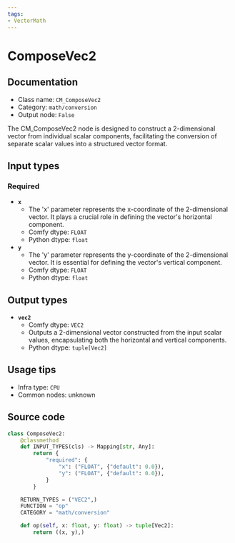 ```yaml
---
tags:
- VectorMath
---
```


# ComposeVec2
## Documentation
- Class name: `CM_ComposeVec2`
- Category: `math/conversion`
- Output node: `False`

The CM_ComposeVec2 node is designed to construct a 2-dimensional vector from individual scalar components, facilitating the conversion of separate scalar values into a structured vector format.
## Input types
### Required
- **`x`**
    - The 'x' parameter represents the x-coordinate of the 2-dimensional vector. It plays a crucial role in defining the vector's horizontal component.
    - Comfy dtype: `FLOAT`
    - Python dtype: `float`
- **`y`**
    - The 'y' parameter represents the y-coordinate of the 2-dimensional vector. It is essential for defining the vector's vertical component.
    - Comfy dtype: `FLOAT`
    - Python dtype: `float`
## Output types
- **`vec2`**
    - Comfy dtype: `VEC2`
    - Outputs a 2-dimensional vector constructed from the input scalar values, encapsulating both the horizontal and vertical components.
    - Python dtype: `tuple[Vec2]`
## Usage tips
- Infra type: `CPU`
- Common nodes: unknown


## Source code
```python
class ComposeVec2:
    @classmethod
    def INPUT_TYPES(cls) -> Mapping[str, Any]:
        return {
            "required": {
                "x": ("FLOAT", {"default": 0.0}),
                "y": ("FLOAT", {"default": 0.0}),
            }
        }

    RETURN_TYPES = ("VEC2",)
    FUNCTION = "op"
    CATEGORY = "math/conversion"

    def op(self, x: float, y: float) -> tuple[Vec2]:
        return ((x, y),)

```

